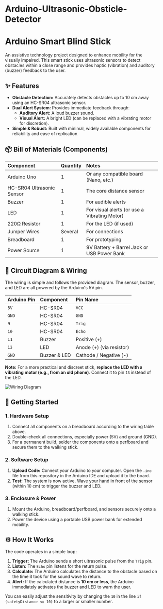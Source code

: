 # Arduino-Ultrasonic-Obsticle-Detector
# Arduino Smart Blind Stick

An assistive technology project designed to enhance mobility for the visually impaired. This smart stick uses ultrasonic sensors to detect obstacles within a close range and provides haptic (vibration) and auditory (buzzer) feedback to the user.

## ✨ Features

*   **Obstacle Detection:** Accurately detects obstacles up to 10 cm away using an HC-SR04 ultrasonic sensor.
*   **Dual Alert System:** Provides immediate feedback through:
    *   **Auditory Alert:** A loud buzzer sound.
    *   **Visual Alert:** A bright LED (can be replaced with a vibrating motor for discretion).
*   **Simple & Robust:** Built with minimal, widely available components for reliability and ease of replication.

## 📦 Bill of Materials (Components)

| Component | Quantity | Notes |
| :--- | :--- | :--- |
| Arduino Uno | 1 | Or any compatible board (Nano, etc.) |
| HC-SR04 Ultrasonic Sensor | 1 | The core distance sensor |
| Buzzer | 1 | For audible alerts |
| LED | 1 | For visual alerts (or use a Vibrating Motor) |
| 220Ω Resistor | 1 | For the LED (if used) |
| Jumper Wires | Several | For connections |
| Breadboard | 1 | For prototyping |
| Power Source | 1 | 9V Battery + Barrel Jack or USB Power Bank |

## 🔌 Circuit Diagram & Wiring

The wiring is simple and follows the provided diagram. The sensor, buzzer, and LED are all powered by the Arduino's 5V pin.

| Arduino Pin | Component | Pin Name |
| :--- | :--- | :--- |
| `5V` | HC-SR04 | `VCC` |
| `GND` | HC-SR04 | `GND` |
| `9` | HC-SR04 | `Trig` |
| `10` | HC-SR04 | `Echo` |
| `11` | Buzzer | Positive (+) |
| `13` | LED | Anode (+) (via resistor) |
| `GND` | Buzzer & LED | Cathode / Negative (-) |

**Note:** For a more practical and discreet stick, **replace the LED with a vibrating motor (e.g., from an old phone)**. Connect it to pin `13` instead of the LED.

![Wiring Diagram]([images/circuit_diagram.jpg](https://github.com/shiv-rathod-bme/Arduino-Ultrasonic-Obsticle-Detector/blob/403e3ae6f0783d01d4fac598c10dc99b03a9fc39/circuit_image.png))

## 🚀 Getting Started

### 1. Hardware Setup
1.  Connect all components on a breadboard according to the wiring table above.
2.  Double-check all connections, especially power (5V) and ground (GND).
3.  For a permanent build, solder the components onto a perfboard and secure them to the walking stick.

### 2. Software Setup
1.  **Upload Code:** Connect your Arduino to your computer. Open the `.ino` file from this repository in the Arduino IDE and upload it to the board.
2.  **Test:** The system is now active. Wave your hand in front of the sensor (within 10 cm) to trigger the buzzer and LED.

### 3. Enclosure & Power
1.  Mount the Arduino, breadboard/perfboard, and sensors securely onto a walking stick.
2.  Power the device using a portable USB power bank for extended mobility.

## ⚙️ How It Works

The code operates in a simple loop:
1.  **Trigger:** The Arduino sends a short ultrasonic pulse from the `Trig` pin.
2.  **Listen:** The `Echo` pin listens for the return pulse.
3.  **Calculate:** The Arduino calculates the distance to the obstacle based on the time it took for the sound wave to return.
4.  **Alert:** If the calculated distance is **10 cm or less**, the Arduino immediately activates the buzzer and LED to warn the user.

You can easily adjust the sensitivity by changing the `10` in the line `if (safetyDistance <= 10)` to a larger or smaller number.

